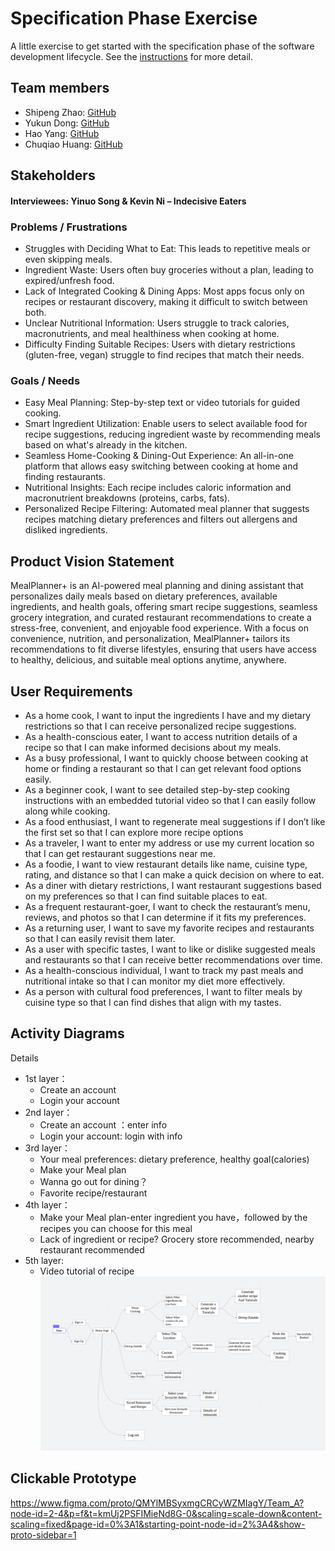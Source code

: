 # Specification Phase Exercise

A little exercise to get started with the specification phase of the software development lifecycle. See the [instructions](instructions.md) for more detail.

## Team members

- Shipeng Zhao: [GitHub](https://github.com/Tonyzsp)  
- Yukun Dong: [GitHub](https://github.com/abccdyk)  
- Hao Yang: [GitHub](https://github.com/Hao-Yang-Hao)  
- Chuqiao Huang: [GitHub](https://github.com/ChuqiaoHuang)  

## Stakeholders

#### **Interviewees: Yinuo Song & Kevin Ni – Indecisive Eaters**  

### **Problems / Frustrations**  
- Struggles with Deciding What to Eat: This leads to repetitive meals or even skipping meals.   
- Ingredient Waste: Users often buy groceries without a plan, leading to expired/unfresh food.
- Lack of Integrated Cooking & Dining Apps: Most apps focus only on recipes or restaurant discovery, making it difficult to switch between both.  
- Unclear Nutritional Information: Users struggle to track calories, macronutrients, and meal healthiness when cooking at home.  
- Difficulty Finding Suitable Recipes: Users with dietary restrictions (gluten-free, vegan) struggle to find recipes that match their needs.  

### **Goals / Needs**  
- Easy Meal Planning: Step-by-step text or video tutorials for guided cooking.  
- Smart Ingredient Utilization: Enable users to select available food for recipe suggestions, reducing ingredient waste by recommending meals based on what's already in the kitchen.  
- Seamless Home-Cooking & Dining-Out Experience: An all-in-one platform that allows easy switching between cooking at home and finding restaurants.  
- Nutritional Insights: Each recipe includes caloric information and macronutrient breakdowns (proteins, carbs, fats).  
- Personalized Recipe Filtering: Automated meal planner that suggests recipes matching dietary preferences and filters out allergens and disliked ingredients.  

## Product Vision Statement

MealPlanner+ is an AI-powered meal planning and dining assistant that personalizes daily meals based on dietary preferences, available ingredients, and health goals, offering smart recipe suggestions, seamless grocery integration, and curated restaurant recommendations to create a stress-free, convenient, and enjoyable food experience. With a focus on convenience, nutrition, and personalization, MealPlanner+ tailors its recommendations to fit diverse lifestyles, ensuring that users have access to healthy, delicious, and suitable meal options anytime, anywhere.

## User Requirements

- As a home cook, I want to input the ingredients I have and my dietary restrictions so that I can receive personalized recipe suggestions.
- As a health-conscious eater, I want to access nutrition details of a recipe so that I can make informed decisions about my meals.
- As a busy professional, I want to quickly choose between cooking at home or finding a restaurant so that I can get relevant food options easily.
- As a beginner cook, I want to see detailed step-by-step cooking instructions with an embedded tutorial video so that I can easily follow along while cooking.
- As a food enthusiast, I want to regenerate meal suggestions if I don’t like the first set so that I can explore more recipe options
- As a traveler, I want to enter my address or use my current location so that I can get restaurant suggestions near me.
- As a foodie, I want to view restaurant details like name, cuisine type, rating, and distance so that I can make a quick decision on where to eat.
- As a diner with dietary restrictions, I want restaurant suggestions based on my preferences so that I can find suitable places to eat.
- As a frequent restaurant-goer, I want to check the restaurant’s menu, reviews, and photos so that I can determine if it fits my preferences.
- As a returning user, I want to save my favorite recipes and restaurants so that I can easily revisit them later.
- As a user with specific tastes, I want to like or dislike suggested meals and restaurants so that I can receive better recommendations over time.
- As a health-conscious individual, I want to track my past meals and nutritional intake so that I can monitor my diet more effectively.
- As a person with cultural food preferences, I want to filter meals by cuisine type so that I can find dishes that align with my tastes.


## Activity Diagrams

Details
- 1st layer：
    - Create an account 
    - Login your account 
- 2nd layer：
    - Create an account ：enter info 
    - Login your account: login with info 
- 3rd layer：
    - Your meal preferences: dietary preference, healthy goal(calories) 
    - Make your Meal plan 
    - Wanna go out for dining？ 
    - Favorite recipe/restaurant 
- 4th layer：
    - Make your Meal plan-enter ingredient you have，followed by the recipes you can choose for this meal 
    - Lack of ingredient or recipe? Grocery store recommended, nearby restaurant recommended 
- 5th layer:
    - Video tutorial of recipe
    ![alt text](691874530400736999.png)


## Clickable Prototype

https://www.figma.com/proto/QMYlMBSyxmgCRCyWZMIagY/Team_A?node-id=2-4&p=f&t=kmUj2PSFIMieNd8G-0&scaling=scale-down&content-scaling=fixed&page-id=0%3A1&starting-point-node-id=2%3A4&show-proto-sidebar=1